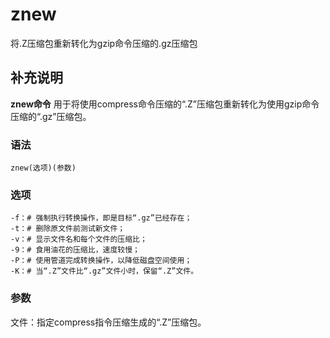 #  znew

将.Z压缩包重新转化为gzip命令压缩的.gz压缩包

##  补充说明

**znew命令** 用于将使用compress命令压缩的“.Z”压缩包重新转化为使用gzip命令压缩的“.gz”压缩包。

###  语法

    
    
    znew(选项)(参数)
    

###  选项

    
    
    -f：# 强制执行转换操作，即是目标“.gz”已经存在；
    -t：# 删除原文件前测试新文件；
    -v：# 显示文件名和每个文件的压缩比；
    -9：# 食用油花的压缩比，速度较慢；
    -P：# 使用管道完成转换操作，以降低磁盘空间使用；
    -K：# 当“.Z”文件比“.gz”文件小时，保留“.Z”文件。
    

###  参数

文件：指定compress指令压缩生成的“.Z”压缩包。

